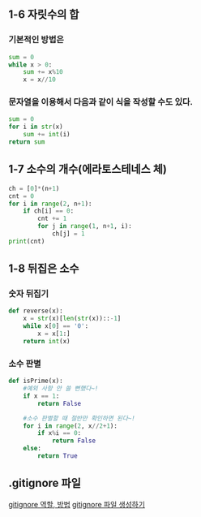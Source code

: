 ## 1-6 자릿수의 합

### 기본적인 방법은
```python
sum = 0
while x > 0:
	sum += x%10
	x = x//10
``` 

### 문자열을 이용해서 다음과 같이 식을 작성할 수도 있다. 
```python
sum = 0
for i in str(x)
	sum += int(i)
return sum
```

## 1-7 소수의 개수(에라토스테네스 체)
```python
ch = [0]*(n+1)
cnt = 0
for i in range(2, n+1):
	if ch[i] == 0:
		cnt += 1
		for j in range(1, n+1, i):
			ch[j] = 1
print(cnt)
```

## 1-8 뒤집은 소수
### 숫자 뒤집기
```python
def reverse(x):
    x = str(x)[len(str(x))::-1]
    while x[0] == '0':
        x = x[1:]
    return int(x)
```

### 소수 판별
```python
def isPrime(x):
    #예외 사항 안 쓸 뻔했다~!
    if x == 1:
        return False

    #소수 판별할 때 절반만 확인하면 된다~!
    for i in range(2, x//2+1):
        if x%i == 0:
            return False
    else:
        return True
```

## .gitignore 파일
[gitignore 역할, 방법](https://kotlinworld.com/269)
[gitignore 파일 생성하기](https://devlog-wjdrbs96.tistory.com/237)
